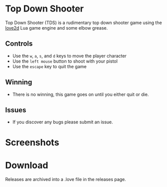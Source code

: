 # Top Down Shooter
Top Down Shooter (TDS) is a rudimentary top down shooter game using the [love2d](https://love2d.org) Lua game engine and some elbow grease.

## Controls
* Use the `w`, `a`, `s`, and `d` keys to move the player character
* Use the `left mouse` button to shoot with your pistol
* Use the `escape` key to quit the game

## Winning
* There is no winning, this game goes on until you either quit or die.


## Issues
* If you discover any bugs please submit an issue.



# Screenshots
<!-- TODO -->



# Download
Releases are archived into a .love file in the releases page.
